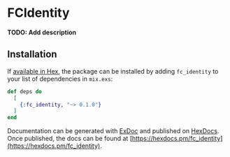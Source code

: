 # FCIdentity

**TODO: Add description**

## Installation

If [available in Hex](https://hex.pm/docs/publish), the package can be installed
by adding `fc_identity` to your list of dependencies in `mix.exs`:

```elixir
def deps do
  [
    {:fc_identity, "~> 0.1.0"}
  ]
end
```

Documentation can be generated with [ExDoc](https://github.com/elixir-lang/ex_doc)
and published on [HexDocs](https://hexdocs.pm). Once published, the docs can
be found at [https://hexdocs.pm/fc_identity](https://hexdocs.pm/fc_identity).

